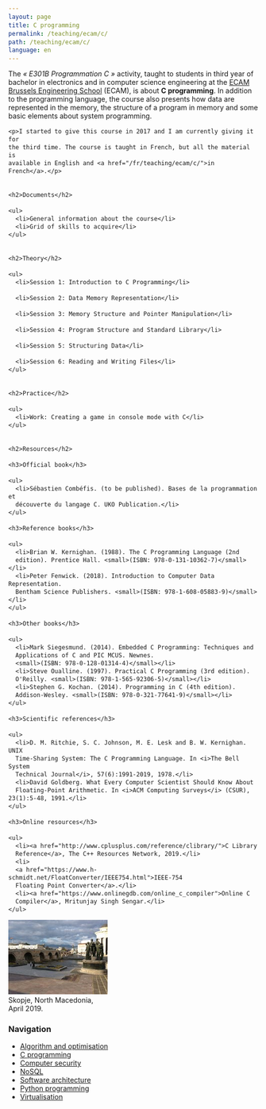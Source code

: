 ```yaml
---
layout: page
title: C programming
permalink: /teaching/ecam/c/
path: /teaching/ecam/c/
language: en
---
```


<div class="page-col-wrapper">
  <div class="page-col page-col-1">
    <p>The <i>« E301B Programmation C »</i> activity, taught to students in 
    third year of bachelor in electronics and in computer science engineering
    at the <a href="https://www.vinci.be/fr-be/ecam">ECAM Brussels Engineering
    School</a> (ECAM), is about <b>C programming</b>. In addition to the
    programming language, the course also presents how data are represented in
    the memory, the structure of a program in memory and some basic elements
    about system programming.</p>

    <p>I started to give this course in 2017 and I am currently giving it for
    the third time. The course is taught in French, but all the material is
    available in English and <a href="/fr/teaching/ecam/c/">in
    French</a>.</p>


    <h2>Documents</h2>

    <ul>
      <li>General information about the course</li>
      <li>Grid of skills to acquire</li>
    </ul>


    <h2>Theory</h2>

    <ul>
      <li>Session 1: Introduction to C Programming</li>

      <li>Session 2: Data Memory Representation</li>

      <li>Session 3: Memory Structure and Pointer Manipulation</li>

      <li>Session 4: Program Structure and Standard Library</li>

      <li>Session 5: Structuring Data</li>

      <li>Session 6: Reading and Writing Files</li>
    </ul>


    <h2>Practice</h2>

    <ul>
      <li>Work: Creating a game in console mode with C</li>
    </ul>


    <h2>Resources</h2>

    <h3>Official book</h3>

    <ul>
      <li>Sébastien Combéfis. (to be published). Bases de la programmation et
      découverte du langage C. UKO Publication.</li>
    </ul>

    <h3>Reference books</h3>

    <ul>
      <li>Brian W. Kernighan. (1988). The C Programming Language (2nd
      edition). Prentice Hall. <small>(ISBN: 978-0-131-10362-7)</small></li>
      <li>Peter Fenwick. (2018). Introduction to Computer Data Representation.
      Bentham Science Publishers. <small>(ISBN: 978-1-608-05883-9)</small></li>
    </ul>

    <h3>Other books</h3>

    <ul>
      <li>Mark Siegesmund. (2014). Embedded C Programming: Techniques and
      Applications of C and PIC MCUS. Newnes.
      <small>(ISBN: 978-0-128-01314-4)</small></li>
      <li>Steve Oualline. (1997). Practical C Programming (3rd edition).
      O'Reilly. <small>(ISBN: 978-1-565-92306-5)</small></li>
      <li>Stephen G. Kochan. (2014). Programming in C (4th edition).
      Addison-Wesley. <small>(ISBN: 978-0-321-77641-9)</small></li>
    </ul>

    <h3>Scientific references</h3>

    <ul>
      <li>D. M. Ritchie, S. C. Johnson, M. E. Lesk and B. W. Kernighan. UNIX
      Time-Sharing System: The C Programming Language. In <i>The Bell System
      Technical Journal</i>, 57(6):1991-2019, 1978.</li>
      <li>David Goldberg. What Every Computer Scientist Should Know About
      Floating-Point Arithmetic. In <i>ACM Computing Surveys</i> (CSUR), 23(1):5-48, 1991.</li>
    </ul>

    <h3>Online resources</h3>

    <ul>
      <li><a href="http://www.cplusplus.com/reference/clibrary/">C Library 
      Reference</a>, The C++ Resources Network, 2019.</li>
      <li>
      <a href="https://www.h-schmidt.net/FloatConverter/IEEE754.html">IEEE-754
      Floating Point Converter</a>.</li>
      <li><a href="https://www.onlinegdb.com/online_c_compiler">Online C
      Compiler</a>, Mritunjay Singh Sengar.</li>
    </ul>
  </div>
  <div class="page-col page-col-2">
    <p><img src="/images/skopje.jpg" alt="Skopje, North Macedonia, April
    2019." width="200" height="150"><br>
    Skopje, North Macedonia,<br>April 2019.</p>
    <h3>Navigation</h3>
    <ul class="navigation">
      <li><a href="/teaching/ecam/algopti/">Algorithm and optimisation</a></li>
      <li><a href="/teaching/ecam/c/">C programming</a></li>
      <li><a href="/teaching/ecam/security/">Computer security</a></li>
      <li><a href="/teaching/ecam/nosql/">NoSQL</a></li>
      <li><a href="/teaching/ecam/softarch/">Software architecture</a></li>
      <li><a href="/teaching/ecam/python/">Python programming</a></li>
      <li><a href="/teaching/ecam/virtualisation/">Virtualisation</a></li>
    </ul>
  </div>
</div>
